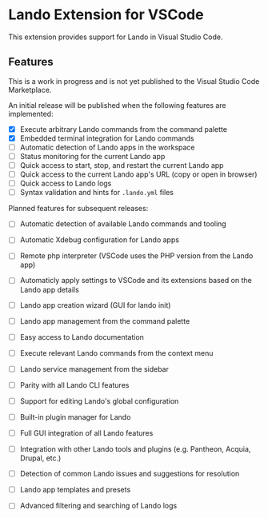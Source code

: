 # Lando Extension for VSCode

This extension provides support for Lando in Visual Studio Code.

## Features

This is a work in progress and is not yet published to the Visual Studio Code Marketplace.

An initial release will be published when the following features are implemented:
- [x] Execute arbitrary Lando commands from the command palette
- [x] Embedded terminal integration for Lando commands
- [ ] Automatic detection of Lando apps in the workspace
- [ ] Status monitoring for the current Lando app
- [ ] Quick access to start, stop, and restart the current Lando app
- [ ] Quick access to the current Lando app's URL (copy or open in browser)
- [ ] Quick access to Lando logs
- [ ] Syntax validation and hints for `.lando.yml` files

Planned features for subsequent releases:
- [ ] Automatic detection of available Lando commands and tooling
- [ ] Automatic Xdebug configuration for Lando apps
- [ ] Remote php interpreter (VSCode uses the PHP version from the Lando app)
- [ ] Automaticly apply settings to VSCode and its extensions based on the Lando app details
- [ ] Lando app creation wizard (GUI for lando init)
- [ ] Lando app management from the command palette
- [ ] Easy access to Lando documentation
- [ ] Execute relevant Lando commands from the context menu
- [ ] Lando service management from the sidebar
- [ ] Parity with all Lando CLI features
- [ ] Support for editing Lando's global configuration
- [ ] Built-in plugin manager for Lando
- [ ] Full GUI integration of all Lando features
- [ ] Integration with other Lando tools and plugins (e.g. Pantheon, Acquia, Drupal, etc.)
- [ ] Detection of common Lando issues and suggestions for resolution
- [ ] Lando app templates and presets
- [ ] Advanced filtering and searching of Lando logs


